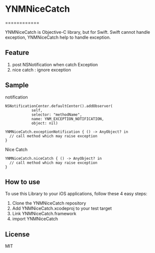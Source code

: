 # YNMNiceCatch
============

YNMNiceCatch is Objective-C library, but for Swift.
Swift cannot handle exception, YNMNiceCatch help to handle exception.

## Feature
1. post NSNotification when catch Exception
2. nice catch : ignore exception

## Sample
notification
```
NSNotificationCenter.defaultCenter().addObserver(
            self,
            selector: "methodName",
            name: YNM_EXCEPTION_NOTIFICATION,
            object: nil)

YNMNiceCatch.exceptionNotification { () -> AnyObject? in
  // call method which may raise exception
}
```

Nice Catch
```
YNMNiceCatch.niceCatch { () -> AnyObject? in
  // call method which may raise exception
}
```

## How to use
To use this Library to your iOS applications, follow these 4 easy steps:

1. Clone the YNMNiceCatch repository
2. Add YNMNiceCatch.xcodeproj to your test target
3. Link YNMNiceCatch.framework
4. import YNMNiceCatch

## License
MIT
